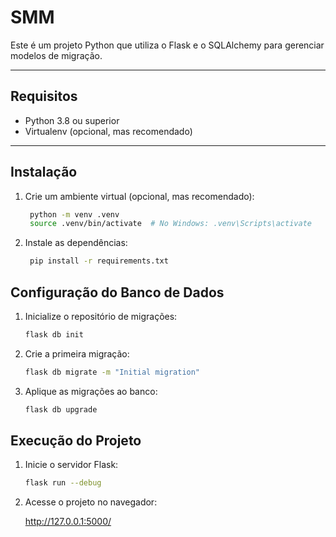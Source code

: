 # SMM

Este é um projeto Python que utiliza o Flask e o SQLAlchemy para gerenciar modelos de migração.

---

## Requisitos

- Python 3.8 ou superior
- Virtualenv (opcional, mas recomendado)

---

## Instalação

1. Crie um ambiente virtual (opcional, mas recomendado):
   ```bash
    python -m venv .venv
    source .venv/bin/activate  # No Windows: .venv\Scripts\activate
    ```

2. Instale as dependências:
   ```bash
    pip install -r requirements.txt
    ```

## Configuração do Banco de Dados

1. Inicialize o repositório de migrações:

    ```bash
    flask db init
    ```

2. Crie a primeira migração:

    ```bash
    flask db migrate -m "Initial migration"
    ```

3. Aplique as migrações ao banco:

    ```bash
    flask db upgrade
    ```

## Execução do Projeto

1. Inicie o servidor Flask:

    ```bash
    flask run --debug
    ```

2. Acesse o projeto no navegador:

    http://127.0.0.1:5000/
